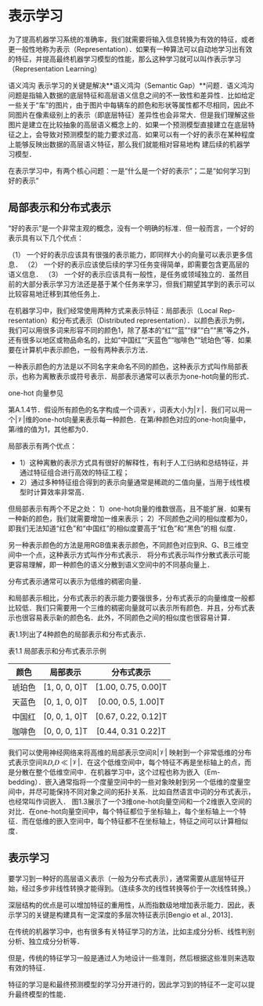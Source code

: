 

<!--
 * @version:
 * @Author:  StevenJokess（蔡舒起） https://github.com/StevenJokess
 * @Date: 2023-09-11 21:04:00
 * @LastEditors:  StevenJokess（蔡舒起） https://github.com/StevenJokess
 * @LastEditTime: 2023-09-11 21:11:17
 * @Description:
 * @Help me: make friends by a867907127@gmail.com and help me get some “foreign” things or service I need in life; 如有帮助，请资助，失业3年了。![支付宝收款码](https://github.com/StevenJokess/d2rl/blob/master/img/%E6%94%B6.jpg)
 * @TODO::
 * @Reference:
-->
# 表示学习

为了提高机器学习系统的准确率，我们就需要将输入信息转换为有效的特征，或者更一般性地称为表示（Representation）．如果有一种算法可以自动地学习出有效的特征，并提高最终机器学习模型的性能，那么这种学习就可以叫作表示学习（Representation Learning）

语义鸿沟 表示学习的关键是解决**语义鸿沟（Semantic Gap）**问题．语义鸿沟问题是指输入数据的底层特征和高层语义信息之间的不一致性和差异性．比如给定一些关于“车”的图片，由于图片中每辆车的颜色和形状等属性都不尽相同，因此不同图片在像素级别上的表示（即底层特征）差异性也会非常大．但是我们理解这些图片是建立在比较抽象的高层语义概念上的．如果一个预测模型直接建立在底层特征之上，会导致对预测模型的能力要求过高．如果可以有一个好的表示在某种程度上能够反映出数据的高层语义特征，那么我们就能相对容易地构
建后续的机器学习模型．

在表示学习中，有两个核心问题：一是“什么是一个好的表示”；二是“如何学习到好的表示”

## 局部表示和分布式表示

“好的表示”是一个非常主观的概念，没有一个明确的标准．但一般而言，一个好的表示具有以下几个优点：

（1） 一个好的表示应该具有很强的表示能力，即同样大小的向量可以表示更多信息．
（2） 一个好的表示应该使后续的学习任务变得简单，即需要包含更高层的语义信息．
（3） 一个好的表示应该具有一般性，是任务或领域独立的．虽然目前的大部分表示学习方法还是基于某个任务来学习，但我们期望其学到的表示可以比较容易地迁移到其他任务上．

在机器学习中，我们经常使用两种方式来表示特征：局部表示（Local Rep-resentation）和分布式表示（Distributed  representation）．以颜色表示为例，我们可以用很多词来形容不同的颜色1，除了基本的“红”“蓝”“绿”“白”“黑”等之外，还有很多以地区或物品命名的，比如“中国红”“天蓝色”“咖啡色”“琥珀色”等．如果要在计算机中表示颜色，一般有两种表示方法．

一种表示颜色的方法是以不同名字来命名不同的颜色，这种表示方式叫作局部表示，也称为离散表示或符号表示．局部表示通常可以表示为one-hot向量的形式．

one-hot 向量参见

第A.1.4节．假设所有颜色的名字构成一个词表𝒱，词表大小为|𝒱|．我们可以用一个|𝒱|维的one-hot向量来表示每一种颜色．在第𝑖种颜色对应的one-hot向量中，第𝑖维的值为1，其他都为0．

局部表示有两个优点：

- 1）这种离散的表示方式具有很好的解释性，有利于人工归纳和总结特征，并通过特征组合进行高效的特征工程；
- 2）通过多种特征组合得到的表示向量通常是稀疏的二值向量，当用于线性模型时计算效率非常高．

但局部表示有两个不足之处：
1）one-hot向量的维数很高，且不能扩展．如果有一种新的颜色，我们就需要增加一维来表示；
2）不同颜色之间的相似度都为0，即我们无法知道“红色”和“中国红”的相似度要高于“红色”和“黑色”的相
似度．

另一种表示颜色的方法是用RGB值来表示颜色，不同颜色对应到R、G、B三维空间中一个点，这种表示方式叫作分布式表示． 将分布式表示叫作分散式表示可能更容易理解，即一种颜色的语义分散到语义空间中的不同基向量上．

分布式表示通常可以表示为低维的稠密向量．

和局部表示相比，分布式表示的表示能力要强很多，分布式表示的向量维度一般都比较低．我们只需要用一个三维的稠密向量就可以表示所有颜色．并且，分布式表示也很容易表示新的颜色名．此外，不同颜色之间的相似度也很容易计算．

表1.1列出了4种颜色的局部表示和分布式表示．

表1.1 局部表示和分布式表示示例

| 颜色 | 局部表示 | 分布式表示 |
| :--: | :----: | :----: |
| 琥珀色 | [1, 0, 0, 0]T | [1.00, 0.75, 0.00]T |
| 天蓝色 | [0, 1, 0, 0]T | [0.00, 0.5, 1.00]T  |
| 中国红 | [0, 0, 1, 0]T | [0.67, 0.22, 0.12]T |
| 咖啡色 | [0, 0, 0, 1]T | [0.44, 0.31 0.22]T  |

我们可以使用神经网络来将高维的局部表示空间ℝ|𝒱| 映射到一个非常低维的分布式表示空间ℝ𝐷,𝐷 ≪ |𝒱|．在这个低维空间中，每个特征不再是坐标轴上的点，而是分散在整个低维空间中．在机器学习中，这个过程也称为嵌入（Em-bedding）．嵌入通常指将一个度量空间中的一些对象映射到另一个低维的度量空间中，并尽可能保持不同对象之间的拓扑关系．比如自然语言中词的分布式表示，也经常叫作词嵌入．
图1.3展示了一个3维one-hot向量空间和一个2维嵌入空间的对比．在one-hot向量空间中，每个特征都位于坐标轴上，每个坐标轴上一个特征．而在低维的嵌入空间中，每个特征都不在坐标轴上，特征之间可以计算相似度．


## 表示学习

要学习到一种好的高层语义表示（一般为分布式表示），通常需要从底层特征开始，经过多步非线性转换才能得到。（连续多次的线性转换等价于一次线性转换。）

深层结构的优点是可以增加特征的重用性，从而指数级地增加表示能力．因此，表示学习的关键是构建具有一定深度的多层次特征表示[Bengio et al., 2013]．

在传统的机器学习中，也有很多有关特征学习的方法，比如主成分分析、线性判别分析、独立成分分析等．

但是，传统的特征学习一般是通过人为地设计一些准则，然后根据这些准则来选取有效的特征．

特征的学习是和最终预测模型的学习分开进行的，因此学习到的特征不一定可以提升最终模型的性能．

[1]:https://nndl.github.io/
